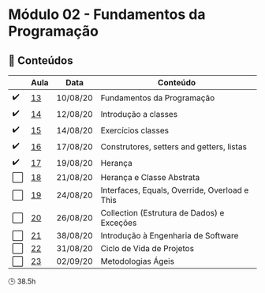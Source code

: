 # Módulo 02 - Fundamentos da Programação

## :blue_book: Conteúdos
| |  Aula | Data  |  Conteúdo |
|------------| ------------ | ------------ |------------
| :heavy_check_mark: | [13](aula_13) | 10/08/20 | Fundamentos da Programação
| :heavy_check_mark: | [14](aula_14) | 12/08/20 | Introdução a classes
| :heavy_check_mark: | [15](aula_15) | 14/08/20 | Exercícios classes
| :heavy_check_mark: | [16](aula_16) | 17/08/20 | Construtores, setters and getters, listas
| :heavy_check_mark: | [17](aula_17) | 19/08/20 | Herança
| :white_large_square: | [18](aula_18) | 21/08/20 | Herança e Classe Abstrata
| :white_large_square: | [19](aula_19) | 24/08/20 | Interfaces, Equals, Override, Overload e This
| :white_large_square: | [20](aula_20) | 26/08/20 | Collection (Estrutura de Dados) e Exceções
| :white_large_square: | [21](aula_21) | 38/08/20 | Introdução à Engenharia de Software
| :white_large_square: | [22](aula_22) | 31/08/20 | Ciclo de Vida de Projetos
| :white_large_square: | [23](aula_23) | 02/09/20 | Metodologias Ágeis

:clock3: 38.5h
